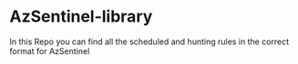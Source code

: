 # AzSentinel-library
In this Repo you can find all the scheduled and hunting rules in the correct format for AzSentinel
